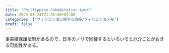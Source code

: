 ```yaml
---
title: "Phillippine Cohabitation Laws"
date: 2025-08-24T21:35:00+09:00
categories: ["フィリピン法に関する情報/フィリピン法メモ"]
draft: false
---
```


事実婚保護法制があるので、日本のノリで同棲するといろいろと厄介ごとがおきる可能性がある。
